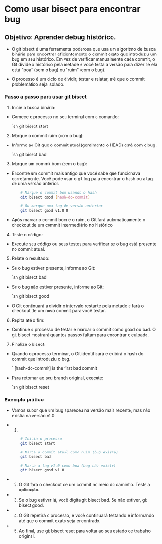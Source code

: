 # Como usar bisect para encontrar bug

## Objetivo: Aprender debug histórico.

- O git bisect é uma ferramenta poderosa que usa um algoritmo de busca binária para encontrar eficientemente o commit exato que introduziu um bug em seu histórico. Em vez de verificar manualmente cada commit, o Git divide o histórico pela metade e você testa a versão para dizer se ela está "boa" (sem o bug) ou "ruim" (com o bug).

- O processo é um ciclo de dividir, testar e relatar, até que o commit problemático seja isolado.

### Passo a passo para usar git bisect

1. Inicie a busca binária:

- Comece o processo no seu terminal com o comando:

    `sh
        git bisect start

2. Marque o commit ruim (com o bug):

- Informe ao Git que o commit atual (geralmente o HEAD) está com o bug.

    `sh
        git bisect bad

3. Marque um commit bom (sem o bug):

- Encontre um commit mais antigo que você sabe que funcionava corretamente. Você pode usar o git log para encontrar o hash ou a tag de uma versão anterior.

    ```sh
        # Marque o commit bom usando o hash
        git bisect good [hash-do-commit]

        # Ou marque uma tag de versão anterior
        git bisect good v1.0.0

- Após marcar o commit bom e o ruim, o Git fará automaticamente o checkout de um commit intermediário no histórico.

4. Teste o código:

- Execute seu código ou seus testes para verificar se o bug está presente no commit atual.

5. Relate o resultado:

* Se o bug estiver presente, informe ao Git:

    `sh
        git bisect bad

* Se o bug não estiver presente, informe ao Git:

    `sh
        git bisect good

- O Git continuará a dividir o intervalo restante pela metade e fará o checkout de um novo commit para você testar.

6. Repita até o fim:

- Continue o processo de testar e marcar o commit como good ou bad. O git bisect mostrará quantos passos faltam para encontrar o culpado.

7. Finalize o bisect:

- Quando o processo terminar, o Git identificará e exibirá o hash do commit que introduziu o bug.

    `
        [hash-do-commit] is the first bad commit

- Para retornar ao seu branch original, execute:

    `sh
        git bisect reset

### Exemplo prático

- Vamos supor que um bug apareceu na versão mais recente, mas não existia na versão v1.0.

* 1.
    ```sh
        # Inicia o processo
        git bisect start

        # Marca o commit atual como ruim (bug existe)
        git bisect bad

        # Marca a tag v1.0 como boa (bug não existe)
        git bisect good v1.0

* 2. O Git fará o checkout de um commit no meio do caminho. Teste a aplicação.
* 3. Se o bug estiver lá, você digita git bisect bad. Se não estiver, git bisect good.
* 4. O Git repetirá o processo, e você continuará testando e informando até que o commit exato seja encontrado.
* 5. Ao final, use git bisect reset para voltar ao seu estado de trabalho original.

